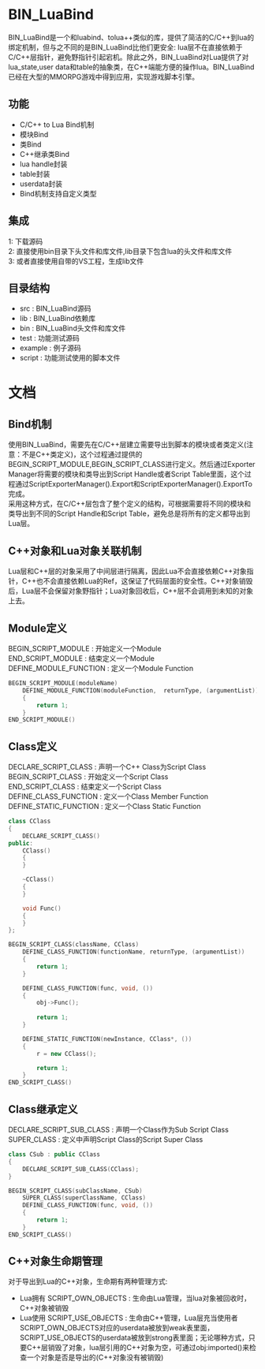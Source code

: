 # BIN_LuaBind

BIN_LuaBind是一个和luabind、tolua++类似的库，提供了简洁的C/C++到lua的绑定机制，但与之不同的是BIN_LuaBind比他们更安全: lua层不在直接依赖于C/C++层指针，避免野指针引起宕机。除此之外，BIN_LuaBind对Lua提供了对lua_state,user data和table的抽象类，在C++端能方便的操作lua。BIN_LuaBind已经在大型的MMORPG游戏中得到应用，实现游戏脚本引擎。

## 功能
* C/C++ to Lua Bind机制 
* 模块Bind
* 类Bind
* C++继承类Bind
* lua handle封装
* table封装
* userdata封装
* Bind机制支持自定义类型

## 集成
1: 下载源码 <br/>
2: 直接使用bin目录下头文件和库文件,lib目录下包含lua的头文件和库文件 <br/>
3: 或者直接使用自带的VS工程，生成lib文件 <br/>

## 目录结构
* src : BIN_LuaBind源码 
* lib : BIN_LuaBind依赖库
* bin : BIN_LuaBind头文件和库文件
* test : 功能测试源码
* example : 例子源码
* script : 功能测试使用的脚本文件

# 文档

## Bind机制
使用BIN_LuaBind，需要先在C/C++层建立需要导出到脚本的模块或者类定义(注意：不是C++类定义)，这个过程通过提供的BEGIN_SCRIPT_MODULE,BEGIN_SCRIPT_CLASS进行定义。然后通过Exporter Manager将需要的模块和类导出到Script Handle或者Script Table里面，这个过程通过ScriptExporterManager().Export和ScriptExporterManager().ExportTo完成。<br/>
采用这种方式，在C/C++层包含了整个定义的结构，可根据需要将不同的模块和类导出到不同的Script Handle和Script Table，避免总是将所有的定义都导出到Lua层。

## C++对象和Lua对象关联机制
Lua层和C++层的对象采用了中间层进行隔离，因此Lua不会直接依赖C++对象指针，C++也不会直接依赖Lua的Ref，这保证了代码层面的安全性。C++对象销毁后，Lua层不会保留对象野指针；Lua对象回收后，C++层不会调用到未知的对象上去。

## Module定义
BEGIN_SCRIPT_MODULE : 开始定义一个Module <br/>
END_SCRIPT_MODULE : 结束定义一个Module <br/>
DEFINE_MODULE_FUNCTION : 定义一个Module Function <br/>
```C++
BEGIN_SCRIPT_MODULE(moduleName)
	DEFINE_MODULE_FUNCTION(moduleFunction,  returnType, (argumentList))
	{
		return 1;
	}
END_SCRIPT_MODULE()
```
## Class定义
DECLARE_SCRIPT_CLASS : 声明一个C++ Class为Script Class <br/>
BEGIN_SCRIPT_CLASS : 开始定义一个Script Class <br/>
END_SCRIPT_CLASS : 结束定义一个Script Class <br/>
DEFINE_CLASS_FUNCTION : 定义一个Class Member Function <br/>
DEFINE_STATIC_FUNCTION : 定义一个Class Static Function <br/>
```C++
class CClass
{
	DECLARE_SCRIPT_CLASS()
public:
	CClass()
	{
	}

	~CClass()
	{
	}

	void Func()
	{
	}
};

BEGIN_SCRIPT_CLASS(className, CClass)
	DEFINE_CLASS_FUNCTION(functionName, returnType, (argumentList))
	{
		return 1;
	}

	DEFINE_CLASS_FUNCTION(func, void, ())
	{	
		obj->Func();
			
		return 1;
	}

	DEFINE_STATIC_FUNCTION(newInstance, CClass*, ())
	{		
		r = new CClass();

		return 1;
	}
END_SCRIPT_CLASS()
```
## Class继承定义
DECLARE_SCRIPT_SUB_CLASS : 声明一个Class作为Sub Script Class <br/>
SUPER_CLASS : 定义中声明Script Class的Script Super Class <br/>

```C++
class CSub : public CClass
{
	DECLARE_SCRIPT_SUB_CLASS(CClass);
}

BEGIN_SCRIPT_CLASS(subClassName, CSub)
	SUPER_CLASS(superClassName, CClass)
	DEFINE_CLASS_FUNCTION(func, void, ())
	{
		return 1;
	}
END_SCRIPT_CLASS()
```
## C++对象生命期管理
对于导出到Lua的C++对象，生命期有两种管理方式:<br/>
* Lua拥有 SCRIPT_OWN_OBJECTS : 生命由Lua管理，当lua对象被回收时，C++对象被销毁 <br/> 
* Lua使用 SCRIPT_USE_OBJECTS : 生命由C++管理，Lua层充当使用者 <br/>
SCRIPT_OWN_OBJECTS对应的userdata被放到weak表里面，SCRIPT_USE_OBJECTS的userdata被放到strong表里面；无论哪种方式，只要C++层销毁了对象，lua层引用的C++对象为空，可通过obj:imported()来检查一个对象是否是导出的(C++对象没有被销毁)



 
